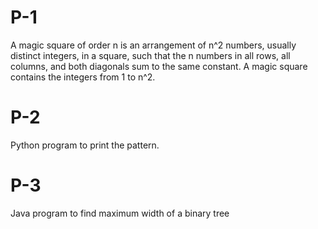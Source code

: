 # P-1
A magic square of order n is an arrangement of n^2 numbers, usually distinct integers, in a square, such that the n numbers in all rows, all columns, and both diagonals sum to the same constant. A magic square contains the integers from 1 to n^2.
# P-2
Python program to print the pattern.
# P-3
Java program to find maximum width of a binary tree
